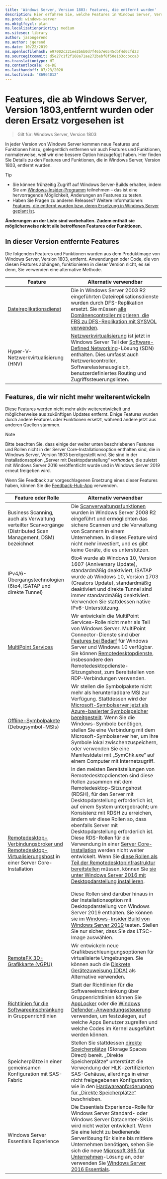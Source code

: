 ```yaml
---
title: 'Windows Server, Version 1803: Features, die entfernt wurden'
description: Hier erfahren Sie, welche Features in Windows Server, Version 1803, oder zukünftigen Releases entfernt oder eingestellt werden.
ms.prod: windows-server
ms.mktglfcycl: plan
ms.localizationpriority: medium
ms.sitesec: library
author: jasongerend
ms.author: jgerend
ms.date: 10/22/2019
ms.openlocfilehash: e97002c221ee2b6b0d7f46b7e6545cbf4d0cfd23
ms.sourcegitcommit: d5e27c1f2f168a71ae272bebf8f50e1b3ccbcca3
ms.translationtype: HT
ms.contentlocale: de-DE
ms.lasthandoff: 07/23/2020
ms.locfileid: "86964012"
---
```

# <a name="features-removed-or-planned-for-replacement-starting-with-windows-server-version-1803"></a>Features, die ab Windows Server, Version 1803,entfernt wurden oder deren Ersatz vorgesehen ist

> Gilt für: Windows Server, Version 1803

In jeder Version von Windows Server kommen neue Features und Funktionen hinzu; gelegentlich entfernen wir auch Features und Funktionen, normalerweise, weil wir eine bessere Option hinzugefügt haben. Hier finden Sie Details zu den Features und Funktionen, die in Windows Server, Version 1803, entfernt wurden.   

> [!TIP]
> - Sie können frühzeitig Zugriff auf Windows Server-Builds erhalten, indem Sie am [Windows-Insider-Programm](https://insider.windows.com) teilnehmen – das ist eine hervorragende Möglichkeit, Änderungen an Features zu testen.
> - Haben Sie Fragen zu anderen Releases? Weitere Informationen: [Features, die entfernt wurden bzw. deren Ersetzung in Windows Server geplant ist](../get-started-19/removed-features.md).

**Änderungen an der Liste sind vorbehalten. Zudem enthält sie möglicherweise nicht alle betroffenen Features oder Funktionen.** 

## <a name="features-we-removed-in-this-release"></a>In dieser Version entfernte Features

Die folgenden Features und Funktionen wurden aus dem Produktimage von Windows Server, Version 1803, entfernt. Anwendungen oder Code, die von diesen Features abhängen, funktionieren in dieser Version nicht, es sei denn, Sie verwenden eine alternative Methode.   

| Feature    | Alternativ verwendbar |
| ----------- | -------------------- |
| [Dateireplikationsdienst](https://support.microsoft.com/help/4025991/windows-server-version-1709-no-longer-supports-frs)|Die in Windows Server 2003 R2 eingeführten Dateireplikationsdienste wurden durch DFS-Replikation ersetzt. Sie müssen [alle Domänencontroller migrieren, die FRS zu DFS-Replikation mit SYSVOL verwenden](https://techcommunity.microsoft.com/t5/storage-at-microsoft/streamlined-migration-of-frs-to-dfsr-sysvol/ba-p/425405). |
| Hyper-V-Netzwerkvirtualisierung (HNV)|[Netzwerkvirtualisierung](../networking/sdn/technologies/hyper-v-network-virtualization/whats-new-hyperv-network-virtualization-windows-server.md) ist jetzt in Windows Server Teil der [Software-Defined Networking](../networking/sdn/software-defined-networking.md)-Lösung (SDN) enthalten. Dies umfasst auch Netzwerkcontroller, Softwarelastenausgleich, benutzerdefiniertes Routing und Zugriffssteuerungslisten. |

## <a name="features-were-no-longer-developing"></a>Features, die wir nicht mehr weiterentwickeln

Diese Features werden nicht mehr aktiv weiterentwickelt und möglicherweise aus zukünftigen Updates entfernt. Einige Features wurden durch andere Features oder Funktionen ersetzt, während andere jetzt aus anderen Quellen stammen. 

>[!NOTE]
> Bitte beachten Sie, dass einige der weiter unten beschriebenen Features und Rollen nicht in der Server Core-Installationsoption enthalten sind, die in Windows Server, Version 1803 bereitgestellt wird. Sie sind in der Installationsoption „Server mit Desktopdarstellung“ *vorhanden*, die zuletzt mit Windows Server 2016 veröffentlicht wurde und in Windows Server 2019 erneut freigeben wird.

Wenn Sie Feedback zur vorgeschlagenen Ersetzung eines dieser Features haben, können Sie die [Feedback-Hub-App](https://support.microsoft.com/help/4021566/windows-10-send-feedback-to-microsoft-with-feedback-hub-app) verwenden. 

| Feature oder Rolle    | Alternativ verwendbar |
| ----------- | --------------------- |
| Business Scanning, auch als Verwaltung verteilter Scanvorgänge (Distributed Scan Management, DSM) bezeichnet|Die [Scanverwaltungsfunktionen](/previous-versions/windows/it-pro/windows-server-2008-r2-and-2008/dd759124\(v%3dws.11\)) wurden in Windows Server 2008 R2 eingeführt und ermöglichten das sichere Scannen und die Verwaltung von Scannern in einem Unternehmen. In dieses Feature wird nicht mehr investiert, und es gibt keine Geräte, die es unterstützen. |
| IPv4/6-Übergangstechnologien (6to4, ISATAP und direkte Tunnel)|6to4 wurde ab Windows 10, Version 1607 (Anniversary Update), standardmäßig deaktiviert, ISATAP wurde ab Windows 10, Version 1703 (Creators Update), standardmäßig deaktiviert und direkte Tunnel sind immer standardmäßig deaktiviert. Verwenden Sie stattdessen native IPv6-Unterstützung. |
| [MultiPoint Services](../remote/multipoint-services/multipoint-services.md)|Wir entwickeln die MultiPoint Services-Rolle nicht mehr als Teil von Windows Server. MultiPoint Connector-Dienste sind über [Features bei Bedarf](/windows-hardware/manufacture/desktop/features-on-demand-v2--capabilities) für Windows Server und Windows 10 verfügbar. Sie können [Remotedesktopdienste](../remote/remote-desktop-services/welcome-to-rds.md), insbesondere den Remotedesktopdienste-Sitzungshost, zum Bereitstellen von RDP-Verbindungen verwenden. |
| [Offline-Symbolpakete](/windows-hardware/drivers/debugger/debugger-download-symbols) (Debugsymbol-MSIs)|Wir stellen die Symbolpakete nicht mehr als herunterladbare MSI zur Verfügung. Stattdessen wird der [Microsoft-Symbolserver jetzt als Azure-basierter Symbolspeicher bereitgestellt](/archive/blogs/windbg/update-on-microsofts-symbol-server). Wenn Sie die Windows-Symbole benötigen, stellen Sie eine Verbindung mit dem Microsoft-Symbolserver her, um Ihre Symbole lokal zwischenzuspeichern, oder verwenden Sie eine Manifestdatei mit „SymChk.exe“ auf einem Computer mit Internetzugriff. |
| [Remotedesktop-Verbindungsbroker und Remotedesktop-Virtualisierungshost](../remote/remote-desktop-services/desktop-hosting-service.md) in einer Server Core-Installation|In den meisten Bereitstellungen von Remotedesktopdiensten sind diese Rollen zusammen mit dem Remotedesktop-Sitzungshost (RDSH), für den Server mit Desktopdarstellung erforderlich ist, auf einem System untergebracht; um Konsistenz mit RDSH zu erreichen, ändern wir diese Rollen so, dass ebenfalls Server mit Desktopdarstellung erforderlich ist. Diese RDS-Rollen für die Verwendung in einer [Server Core-Installation](../administration/server-core/what-is-server-core.md) werden nicht weiter entwickelt. Wenn Sie [diese Rollen als Teil der Remotedesktopinfrastruktur bereitstellen](../remote/remote-desktop-services/rds-deploy-infrastructure.md) müssen, können Sie [sie unter Windows Server 2016 mit Desktopdarstellung installieren](getting-started-with-server-with-desktop-experience.md). <br/><br/>Diese Rollen sind darüber hinaus in der Installationsoption mit Desktopdarstellung von Windows Server 2019 enthalten. Sie können sie im [Windows-Insider Build von Windows Server 2019](/windows-insider/at-work/) testen. Stellen Sie nur sicher, dass Sie das LTSC-Image auswählen. |
| [RemoteFX 3D-Grafikkarte (vGPU)](../remote/remote-desktop-services/rds-remotefx-vgpu.md)|Wir entwickeln neue Grafikbeschleunigungsoptionen für virtualisierte Umgebungen. Sie können auch die [Diskrete Gerätezuweisung (DDA)](../virtualization/hyper-v/plan/plan-for-deploying-devices-using-discrete-device-assignment.md) als Alternative verwenden. |
| [Richtlinien für die Softwareeinschränkung](../identity/software-restriction-policies/software-restriction-policies.md) in Gruppenrichtlinien|Statt der Richtlinien für die Softwareeinschränkung über Gruppenrichtlinien können Sie [AppLocker](/windows/security/threat-protection/applocker/applocker-overview) oder die [Windows Defender-Anwendungssteuerung](/windows/security/threat-protection/windows-defender-application-control) verwenden, um festzulegen, auf welche Apps Benutzer zugreifen und welche Codes im Kernel ausgeführt werden können. |
| Speicherplätze in einer gemeinsamen Konfiguration mit SAS-Fabric|Stellen Sie stattdessen [direkte Speicherplätze](../storage/storage-spaces/storage-spaces-direct-overview.md) (Storage Spaces Direct) bereit. „Direkte Speicherplätze“ unterstützt die Verwendung der HLK-zertifizierten SAS-Gehäuse, allerdings in einer nicht freigegebenen Konfiguration, wie in den [Hardwareanforderungen für „Direkte Speicherplätze“](../storage/storage-spaces/storage-spaces-direct-hardware-requirements.md) beschrieben. |
| Windows Server Essentials Experience|Die Essentials Experience-Rolle für Windows Server Standard- oder Windows Server Datacenter-SKUs wird nicht weiter entwickelt. Wenn Sie eine leicht zu bedienende Serverlösung für kleine bis mittlere Unternehmen benötigen, sehen Sie sich die neue [Microsoft 365 für Unternehmen](https://www.microsoft.com/microsoft-365/business)-Lösung an, oder verwenden Sie [Windows Server 2016 Essentials](/windows-server-essentials/get-started/get-started). |
